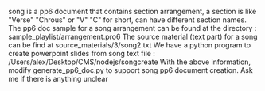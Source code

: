 song is a pp6 document that contains section arrangement, a section is like "Verse" "Chrous" or "V" "C" for short, can have different section names. 
The pp6 doc sample for a song arrangement can be found at the directory : sample_playlist/arrangement.pro6
The source material (text part) for a song can be find at source_materials/3/song2.txt
We have a python program to create powerpoint slides from song text file : /Users/alex/Desktop/CMS/nodejs/songcreate
With the above information, modify generate_pp6_doc.py to support song pp6 document creation. 
Ask me if there is anything unclear